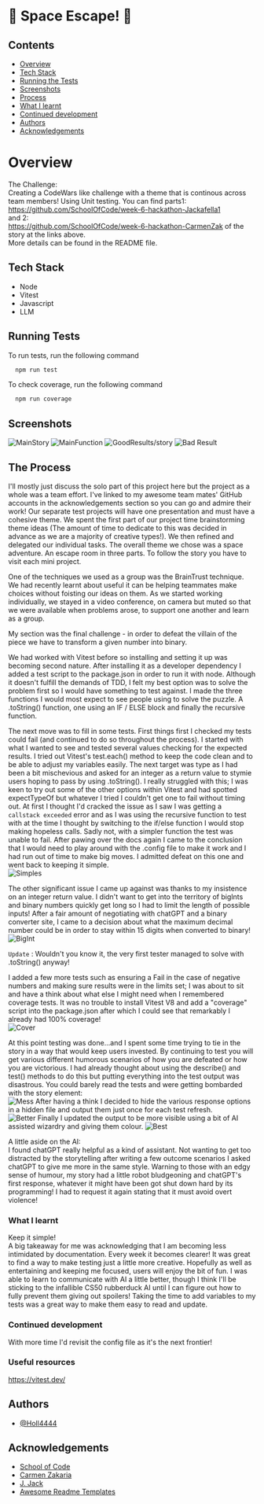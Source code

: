 
# 👾 Space Escape! 👾

## Contents
* [Overview](#overview)
* [Tech Stack](#tech-stack)
* [Running the Tests](#running-tests)
* [Screenshots](#screenshots)
* [Process](#the-process)
* [What I learnt](#what-i-learnt)
* [Continued development](#continued-development)
* [Authors](#authors)
* [Acknowledgements](#acknowledgements)

# Overview

The Challenge:\
Creating a CodeWars like challenge with a theme that is continous across team members!
Using Unit testing.
You can find parts1:\
https://github.com/SchoolOfCode/week-6-hackathon-Jackafella1 \
and 2:\
https://github.com/SchoolOfCode/week-6-hackathon-CarmenZak
of the story at the links above.\
More details can be found in the README file.


## Tech Stack

- Node
- Vitest
- Javascript
- LLM


## Running Tests

To run tests, run the following command

```bash
  npm run test
```

To check  coverage, run the following command

```bash
  npm run coverage
```

## Screenshots
![MainStory](https://github.com/user-attachments/assets/a34d0522-4de3-4189-9de6-ff65343e3e6a)
![MainFunction](https://github.com/user-attachments/assets/bd9e2319-cab0-42b4-9fe2-0a6c60d4d809)
![GoodResults/story](https://github.com/user-attachments/assets/6303e92c-962b-44be-a031-4a6ad77922b9)
![Bad Result](https://github.com/user-attachments/assets/3bd8695f-2e09-4cfe-8b95-7999644d57cf)


## The Process
I'll mostly just discuss the solo part of this project here but the project as a whole was a team effort. I've linked to my awesome team mates' GitHub accounts in the acknowledgements section so you can go and admire their work!
Our separate test projects will have one presentation and must have a cohesive theme. We spent the first part of our project time brainstorming theme ideas (The amount of time to dedicate to this was decided in advance as we are a majority of creative types!). We then refined and delegated our individual tasks. The overall theme we chose was a space adventure. An escape room in three parts. To follow the story you have to visit each mini project.

One of the techniques we used as a group was the BrainTrust technique. We had recently learnt about useful it can be helping teammates make choices without foisting our ideas on them. As we started working individually, we stayed in a video conference, on camera but muted so that we were available when problems arose, to support one another and learn as a group.

My section was the final challenge - in order to defeat the villain of the piece we have to transform a given number into binary.

We had worked with Vitest before so installing and setting it up was becoming second nature. After installing it as a developer dependency I added a test script to the package.json in order to run it with node.
Although it doesn't fulfill the demands of TDD, I felt my best option was to solve the problem first so I would have something to test against. I made the three functions I would most expect to see people using to solve the puzzle. A .toString()
function, one using an IF / ELSE block and finally the recursive function.

The next move was to fill in some tests. 
First things first I checked my tests could fail (and continued to do so throughout the process). I started with what I wanted to see and tested several values checking for the expected results. I tried out Vitest's test.each() method to keep the code clean and to be able to adjust my variables easily.
The next target was type as I had been a bit mischevious and asked for an integer as a return value to stymie users hoping to pass by using .toString(). I really struggled with this; I was keen to try out some of the other options within Vitest and had spotted expectTypeOf but whatever I tried I couldn't get one to fail without timing out. At first I thought I'd cracked the issue as I saw I was getting a ``` callstack exceeded``` error and as I was using the recursive function to test with at the time I thought by switching to the if/else function I would stop making hopeless calls. Sadly not, with a simpler function the test was unable to fail. After pawing over the docs again I came to the conclusion that I would need to play around with the .config file to make it work and I had run out of time to make big moves. I admitted defeat on this one and went back to keeping it simple.\
![Simples](https://github.com/user-attachments/assets/22a7902a-d552-496b-8877-994e8e990e09)

The other significant issue I came up against was thanks to my insistence on an integer return value. I didn't want to get into the territory of bigInts and binary numbers quickly get long so I had to limit the length of possible inputs! After a fair amount of negotiating with chatGPT and a binary converter site, I came to a decision about what the maximum decimal number could be in order to stay within 15 digits when converted to binary!\
![BigInt](https://github.com/user-attachments/assets/9a07a657-1881-4ae0-868a-46415729c1eb)

```Update``` : Wouldn't you know it, the very first tester managed to solve with .toString() anyway!

I added a few more tests such as ensuring a Fail in the case of negative numbers and making sure results were in the limits set; I was about to sit and have a think about what else I might need when I remembered coverage tests. It was no trouble to install Vitest V8 and add a "coverage" script into the package.json after which I could see that remarkably I already had 100% coverage!\
![Cover](https://github.com/user-attachments/assets/4b2ecc89-50bd-4107-82a3-90b132394af3)

At this point testing was done...and I spent some time trying to tie in the story in a way that would keep users invested. By continuing to test you will get various different humorous scenarios of how you are defeated or how you are victorious. I had already thought about using the describe() and test() methods to do this but putting everything into the test output was disastrous. You could barely read the tests and were getting bombarded with the story element:\
![Mess](https://github.com/user-attachments/assets/d37ccf49-b71d-4014-958f-d6988d675987)
After having a think I decided to hide the various response options in a hidden file and output them just once for each test refresh.\
![Better](https://github.com/user-attachments/assets/805a3dd3-16a3-49c5-a281-c127a0f69961)
Finally I updated the output to be more visible using a bit of AI assisted wizardry and giving them colour.
![Best](https://github.com/user-attachments/assets/7e02c6d8-7b39-4a41-888e-d338516103cc)

A little aside on the AI:\
I found chatGPT really helpful as a kind of assistant. Not wanting to get too distracted by the storytelling after writing a few outcome scenarios I asked chatGPT to give me more in the same style. Warning to those with an edgy sense of humour, my story had a little robot bludgeoning and chatGPT's first response, whatever it might have been got shut down hard by its programming! I had to request it again stating that it must avoid overt violence!



### What I learnt
Keep it simple!\
A big takeaway for me was acknowledging that I am becoming less intimidated by documentation. Every week it becomes clearer!
It was great to find a way to make testing just a little more creative. Hopefully as well as entertaining and keeping me focused, users will enjoy the bit of fun.
I was able to learn to communicate with AI a little better, though I think I'll be sticking to the infallible CS50 rubberduck AI until I can figure out how to fully prevent them giving out spoilers!
Taking the time to add variables to my tests was a great way to make them easy to read and update.

### Continued development
With more time I'd revisit the config file as it's the next frontier!

### Useful resources
https://vitest.dev/

## Authors

- [@Holl4444](https://github.com/)

  
## Acknowledgements

 - [School of Code](https://schoolofcode.co.uk/)
 - [Carmen Zakaria](https://github.com/CarmenZak)
 - [J. Jack](https://github.com/Jackafella1)
 - [Awesome Readme Templates](https://awesomeopensource.com/project/elangosundar/awesome-README-templates)


